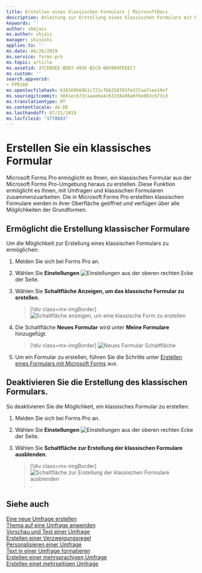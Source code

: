 ```yaml
---
title: Erstellen eines klassischen Formulars | MicrosoftDocs
description: Anleitung zur Erstellung eines klassischen Formulars mit Microsoft Forms Pro.
keywords: ''
author: sbmjais
ms.author: shjais
manager: shujoshi
applies_to: ''
ms.date: 04/26/2019
ms.service: forms-pro
ms.topic: article
ms.assetid: 37CEB9EE-BDD7-493F-B1C9-86F009FEEEC7
ms.custom: ''
search.appverid:
- FPR160
ms.openlocfilehash: b38169b69b1c721cfb6258f83fe237aa7cee10ef
ms.sourcegitcommit: 5661ec673caaeeba4c63158a98a0f6e083cb73cd
ms.translationtype: HT
ms.contentlocale: de-DE
ms.lasthandoff: 07/22/2019
ms.locfileid: "1778883"
---
```

# <a name="create-a-classic-form"></a>Erstellen Sie ein klassisches Formular



Microsoft Forms Pro ermöglicht es Ihnen, ein klassisches Formular aus der Microsoft Forms Pro-Umgebung heraus zu erstellen. Diese Funktion ermöglicht es Ihnen, mit Umfragen und klassischen Formularen zusammenzuarbeiten. Die in Microsoft Forms Pro erstellten klassischen Formulare werden in ihrer Oberfläche geöffnet und verfügen über alle Möglichkeiten der Grundformen. 

## <a name="enable-creation-of-classic-form"></a>Ermöglicht die Erstellung klassischer Formulare

Um die Möglichkeit zur Erstellung eines klassischen Formulars zu ermöglichen:

1. Melden Sie sich bei Forms Pro an.

2. Wählen Sie **Einstellungen** ![Einstellungen](media/settings-icon.png "Einstellungen") aus der oberen rechten Ecke der Seite.

3. Wählen Sie **Schaltfläche Anzeigen, um das klassische Formular zu erstellen**.

    > [!div class=mx-imgBorder]
    > ![Schaltfläche anzeigen, um eine klassische Form zu erstellen](media/classic-form-button-show.png "Schaltfläche anzeigen, um eine klassische Form zu erstellen") 

4. Die Schaltfläche **Neues Formular** wird unter **Meine Formulare** hinzugefügt.

    > [!div class=mx-imgBorder]
    > ![Neues Formular Schaltfläche](media/new-form-button.png "Neues Formular Schaltfläche") 

5. Um ein Formular zu erstellen, führen Sie die Schritte unter [Erstellen eines Formulars mit Microsoft Forms](https://support.office.com/en-us/article/create-a-form-with-microsoft-forms-4ffb64cc-7d5d-402f-b82e-b1d49418fd9d) aus.


## <a name="disable-creation-of-classic-form"></a>Deaktivieren Sie die Erstellung des klassischen Formulars.

So deaktivieren Sie die Möglichkeit, ein klassisches Formular zu erstellen:

1. Melden Sie sich bei Forms Pro an.

2. Wählen Sie **Einstellungen** ![Einstellungen](media/settings-icon.png "Einstellungen") aus der oberen rechten Ecke der Seite.

3. Wählen Sie **Schaltfläche zur Erstellung der klassischen Formulare ausblenden**.

    > [!div class=mx-imgBorder]
    > ![Schaltfläche zur Erstellung der klassischen Formulare ausblenden](media/classic-form-button-hide.png "Schaltfläche zur Erstellung der klassischen Formulare ausblenden"). 

## <a name="see-also"></a>Siehe auch

[Eine neue Umfrage erstellen](create-new-survey.md)<br>
[Thema auf eine Umfrage anwenden](apply-theme.md)<br>
[Vorschau und Test einer Umfrage](preview-test-survey.md)<br>
[Erstellen einer Verzweigungsregel](create-branching-rule.md)<br>
[Personalisieren einer Umfrage](personalize-survey.md)<br>
[Text in einer Umfrage formatieren](survey-text-format.md)<br>
[Erstellen einer mehrsprachigen Umfrage](create-multilingual-survey.md)<br>
[Erstellen einet mehrseitigen Umfrage](create-multipage-survey.md)
